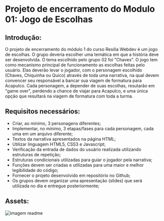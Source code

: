 # Projeto de encerramento do Modulo 01: Jogo de Escolhas
## Introdução: 
 O projeto de encerramento do módulo 1 do curso Resilia Webdev é um jogo de escolhas. O grupo deveria escolher uma temática em que a história deve ser desenvolvida. O tema escolhido pelo grupo 02 foi "Chaves". O jogo tem como mecanismo principal de funcionamento as escolhas feitas pelo usuário. Elas deverão levar o jogador, com o personagem escolhido (Chaves, Chiquinha ou Quico) através de toda uma narrativa, na qual devem convencer seu responsável a bancar sua viagem de formatura para Acapulco. Cada personagem, a depender de suas escolhas, resutarão em "game over", perdendo a chance de viajar para Acapulco, e uma única opção que resultará na viagem de formatura com toda a turma.
## Requisitos necessários:
- Criar, ao mínimo, 3 personagens diferentes;<br>
- Implementar, no mínimo, 3 etapas/fases para cada personagem, cada uma em um arquivo diferente;<br>
- Textos da narrativa apresentados na página HTML;<br>
- Utilizar linguagem HTML5, CSS3 e Javascript;
- Verificação da entrada de dados do usuário realizada utilizando estruturas de repetição;<br>
- Estruturas condicionais utilizadas para guiar o jogador pela narrativa;<br>
- Funções devem ser criadas e utilizadas para uma maior e melhor legibilidade do código;<br>
- Fornecer o projeto desenvolvido em repositório no Github;<br>
- Os grupos devem organizar uma apresentação (slides) que será utilizada no dia e entregue posteriormente;
## Assets:
![imagem readme](https://user-images.githubusercontent.com/95878600/149215546-0e987db9-661d-49a2-b707-17a20a597e5c.png)




 

